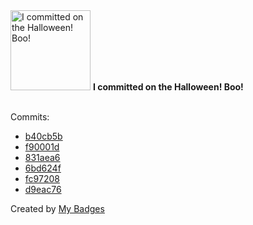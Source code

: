 <img src="https://my-badges.github.io/my-badges/spooky-commit.png" alt="I committed on the Halloween! Boo!" title="I committed on the Halloween! Boo!" width="128">
<strong>I committed on the Halloween! Boo!</strong>
<br><br>

Commits:

- <a href="https://github.com/n3rada/mssqlclient-ng/commit/b40cb5bd4488ec17d94330124516bd460a4a2513">b40cb5b</a>
- <a href="https://github.com/n3rada/mssqlclient-ng/commit/f90001dc8ce11a70e98ba3ca3eea77c598c3ae00">f90001d</a>
- <a href="https://github.com/n3rada/mssqlclient-ng/commit/831aea6135c98a5fa2649c8548981145a2370b5f">831aea6</a>
- <a href="https://github.com/n3rada/mssqlclient-ng/commit/6bd624f86eb6b10b1ece8f4ae02d4da0f7f1afad">6bd624f</a>
- <a href="https://github.com/n3rada/mssqlclient-ng/commit/fc97208a71964aefa6a6833a4ddfc6cd51c1b246">fc97208</a>
- <a href="https://github.com/n3rada/mssqlclient-ng/commit/d9eac768222d1a24f204875d482c44f65d137f78">d9eac76</a>


Created by <a href="https://github.com/my-badges/my-badges">My Badges</a>